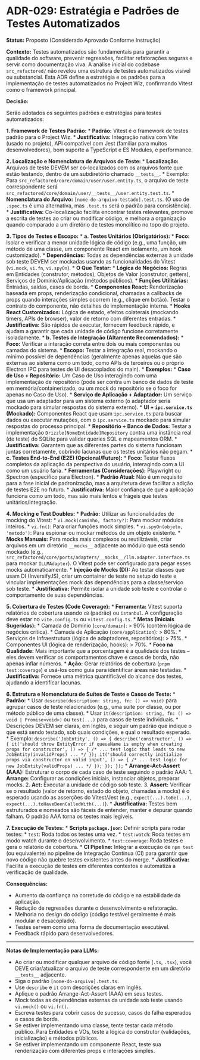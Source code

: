 # ADR-029: Estratégia e Padrões de Testes Automatizados

**Status:** Proposto (Considerado Aprovado Conforme Instrução)

**Contexto:**
Testes automatizados são fundamentais para garantir a qualidade do software, prevenir regressões, facilitar refatorações seguras e servir como documentação viva. A análise inicial do codebase `src_refactored/` não revelou uma estrutura de testes automatizados visível ou substancial. Esta ADR define a estratégia e os padrões para a implementação de testes automatizados no Project Wiz, confirmando Vitest como o framework principal.

**Decisão:**

Serão adotados os seguintes padrões e estratégias para testes automatizados:

**1. Framework de Testes Padrão:**
    *   **Padrão:** Vitest é o framework de testes padrão para o Project Wiz.
    *   **Justificativa:** Integração nativa com Vite (usado no projeto), API compatível com Jest (familiar para muitos desenvolvedores), bom suporte a TypeScript e ES Modules, e performance.

**2. Localização e Nomenclatura de Arquivos de Teste:**
    *   **Localização:** Arquivos de teste DEVEM ser co-localizados com os arquivos fonte que estão testando, dentro de um subdiretório chamado `__tests__`.
        *   Exemplo: Para `src_refactored/core/domain/user/user.entity.ts`, o arquivo de teste correspondente será `src_refactored/core/domain/user/__tests__/user.entity.test.ts`.
    *   **Nomenclatura do Arquivo:** `[nome-do-arquivo-testado].test.ts`. (O uso de `.spec.ts` é uma alternativa, mas `.test.ts` será o padrão para consistência).
    *   **Justificativa:** Co-localização facilita encontrar testes relevantes, promove a escrita de testes ao criar ou modificar código, e melhora a organização quando comparado a um diretório de testes monolítico no topo do projeto.

**3. Tipos de Testes e Escopo:**
    *   **a. Testes Unitários (Obrigatórios):**
        *   **Foco:** Isolar e verificar a menor unidade lógica de código (e.g., uma função, um método de uma classe, um componente React em isolamento, um hook customizado).
        *   **Dependências:** Todas as dependências externas à unidade sob teste DEVEM ser mockadas usando as funcionalidades do Vitest (`vi.mock`, `vi.fn`, `vi.spyOn`).
        *   **O Que Testar:**
            *   **Lógica de Negócios:** Regras em Entidades (construtor, métodos), Objetos de Valor (construtor, getters), Serviços de Domínio/Aplicação (métodos públicos).
            *   **Funções Utilitárias:** Entradas, saídas, casos de borda.
            *   **Componentes React:** Renderização baseada em props, renderização condicional, chamadas a callbacks de props quando interações simples ocorrem (e.g., clique em botão). Testar o contrato do componente, não detalhes de implementação interna.
            *   **Hooks React Customizados:** Lógica de estado, efeitos colaterais (mockando timers, APIs de browser), valor de retorno com diferentes entradas.
        *   **Justificativa:** São rápidos de executar, fornecem feedback rápido, e ajudam a garantir que cada unidade de código funcione corretamente isoladamente.
    *   **b. Testes de Integração (Altamente Recomendados):**
        *   **Foco:** Verificar a interação correta entre dois ou mais componentes ou camadas do sistema.
        *   **Escopo:** Testar a integração real, mockando o mínimo possível de dependências (geralmente apenas aquelas que são externas ao sistema como um todo, como APIs de terceiros ou o próprio Electron IPC para testes de UI desacoplados do main).
        *   **Exemplos:**
            *   **Caso de Uso + Repositório:** Um Caso de Uso interagindo com uma implementação de repositório (pode ser contra um banco de dados de teste em memória/containerizado, ou um mock do repositório se o foco for apenas no Caso de Uso).
            *   **Serviço de Aplicação + Adaptador:** Um serviço que usa um adaptador para um sistema externo (o adaptador seria mockado para simular respostas do sistema externo).
            *   **UI + `ipc.service.ts` (Mockado):** Componentes React que usam `ipc.service.ts` para buscar dados ou executar mutações, com o `ipc.service.ts` mockado para simular respostas do processo principal.
            *   **Repositório + Banco de Dados:** Testar a implementação `Drizzle[NomeEntidade]Repository` contra uma instância real (de teste) do SQLite para validar queries SQL e mapeamentos ORM.
        *   **Justificativa:** Garantem que as diferentes partes do sistema funcionam juntas corretamente, cobrindo lacunas que os testes unitários não pegam.
    *   **c. Testes End-to-End (E2E) (Opcional/Futuro):**
        *   **Foco:** Testar fluxos completos da aplicação da perspectiva do usuário, interagindo com a UI como um usuário faria.
        *   **Ferramentas (Considerações):** Playwright ou Spectron (específico para Electron).
        *   **Padrão Atual:** Não é um requisito para a fase inicial de padronização, mas a arquitetura deve facilitar a adição de testes E2E no futuro.
        *   **Justificativa:** Maior confiança de que a aplicação funciona como um todo, mas são mais lentos e frágeis que testes unitários/integração.

**4. Mocking e Test Doubles:**
    *   **Padrão:** Utilizar as funcionalidades de mocking do Vitest:
        *   `vi.mock(caminho, factory?)`: Para mockar módulos inteiros.
        *   `vi.fn()`: Para criar funções mock simples.
        *   `vi.spyOn(objeto, 'metodo')`: Para espionar ou mockar métodos de um objeto existente.
    *   **Mocks Manuais:** Para mocks mais complexos ou reutilizáveis, criar arquivos em um diretório `__mocks__` adjacente ao módulo que está sendo mockado (e.g., `src_refactored/core/ports/adapters/__mocks__/llm.adapter.interface.ts` para mockar `ILLMAdapter`). O Vitest pode ser configurado para pegar esses mocks automaticamente.
    *   **Injeção de Mocks (DI):** Ao testar classes que usam DI (InversifyJS), criar um container de teste no setup do teste e vincular implementações mock das dependências para a classe/serviço sob teste.
    *   **Justificativa:** Permite isolar a unidade sob teste e controlar o comportamento de suas dependências.

**5. Cobertura de Testes (Code Coverage):**
    *   **Ferramenta:** Vitest suporta relatórios de cobertura usando `c8` (padrão) ou `istanbul`. A configuração deve estar no `vite.config.ts` ou `vitest.config.ts`.
    *   **Metas (Iniciais Sugeridas):**
        *   Camada de Domínio (`core/domain`): > 90% (contém lógica de negócios crítica).
        *   Camada de Aplicação (`core/application`): > 80%.
        *   Serviços de Infraestrutura (lógica de adaptadores, repositórios): > 75%.
        *   Componentes UI (lógica de renderização, hooks): > 70%.
        *   **Foco na Qualidade:** Mais importante que a porcentagem é a qualidade dos testes – eles devem verificar os comportamentos chave e casos de borda, não apenas inflar números.
    *   **Ação:** Gerar relatórios de cobertura (`pnpm test:coverage`) e usá-los como guia para identificar áreas não testadas.
    *   **Justificativa:** Fornece uma métrica quantificável do alcance dos testes, ajudando a identificar lacunas.

**6. Estrutura e Nomenclatura de Suítes de Teste e Casos de Teste:**
    *   **Padrão:**
        *   Usar `describe(description: string, fn: () => void)` para agrupar casos de teste relacionados (e.g., uma suíte por classe, ou por método público de uma classe).
        *   Usar `it(description: string, fn: () => void | Promise<void>)` ou `test(...)` para casos de teste individuais.
        *   Descrições DEVEM ser claras, em Inglês, e seguir um padrão que indique o que está sendo testado, sob quais condições, e qual o resultado esperado.
            *   Exemplo: `describe('JobEntity', () => { describe('constructor', () => { it('should throw EntityError if queueName is empty when creating props for constructor', () => { /* ... test logic that leads to new JobEntity(invalidProps) ... */ }); it('should correctly initialize props via constructor on valid input', () => { /* ... test logic for new JobEntity(validProps) ... */ }); }); });`
    *   **Arrange-Act-Assert (AAA):** Estruturar o corpo de cada caso de teste seguindo o padrão AAA:
        1.  **Arrange:** Configurar as condições iniciais, instanciar objetos, preparar mocks.
        2.  **Act:** Executar a unidade de código sob teste.
        3.  **Assert:** Verificar se o resultado (valor de retorno, estado do objeto, chamadas a mocks) é o esperado usando as asserções do Vitest/Jest (e.g., `expect(...).toBe(...)`, `expect(...).toHaveBeenCalledWith(...)`).
    *   **Justificativa:** Testes bem estruturados e nomeados são fáceis de entender, manter e depurar quando falham. O padrão AAA torna os testes mais legíveis.

**7. Execução de Testes:**
    *   **Scripts `package.json`:** Definir scripts para rodar testes:
        *   `test`: Roda todos os testes uma vez.
        *   `test:watch`: Roda testes em modo watch durante o desenvolvimento.
        *   `test:coverage`: Roda testes e gera o relatório de cobertura.
    *   **CI Pipeline:** Integrar a execução de `npm test` (ou equivalente) no pipeline de Integração Contínua (CI) para garantir que novo código não quebre testes existentes antes do merge.
    *   **Justificativa:** Facilita a execução de testes em diferentes contextos e automatiza a verificação de qualidade.

**Consequências:**
*   Aumento da confiança na corretude do código e na estabilidade da aplicação.
*   Redução de regressões durante o desenvolvimento e refatoração.
*   Melhoria no design do código (código testável geralmente é mais modular e desacoplado).
*   Testes servem como uma forma de documentação executável.
*   Feedback rápido para desenvolvedores.

---
**Notas de Implementação para LLMs:**
*   Ao criar ou modificar qualquer arquivo de código fonte (`.ts`, `.tsx`), você DEVE criar/atualizar o arquivo de teste correspondente em um diretório `__tests__` adjacente.
*   Siga o padrão `[nome-do-arquivo].test.ts`.
*   Use `describe` e `it` com descrições claras em Inglês.
*   Aplique o padrão Arrange-Act-Assert (AAA) em seus testes.
*   Mock todas as dependências externas da unidade sob teste usando `vi.mock()` ou `vi.fn()`.
*   Escreva testes para cobrir casos de sucesso, casos de falha esperados e casos de borda.
*   Se estiver implementando uma classe, tente testar cada método público. Para Entidades e VOs, teste a lógica do construtor (validações, inicialização) e métodos públicos.
*   Se estiver implementando um componente React, teste sua renderização com diferentes props e interações simples.
